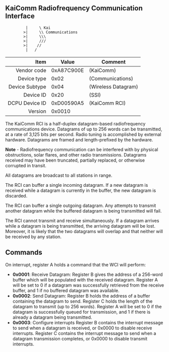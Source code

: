 KaiComm Radiofrequency Communication Interface
----

```
		 |     \ Kai 
		>|     \\ Communications
		>|     \\\
		>|     ///
		>|    //
		 |   /
```

|     Item       |   Value    |   Comment
| -------------: | ---------- | ----------------
|    Vendor code | 0xA87C900E | (KaiComm)
|    Device type | 0x02       | (Communications)
| Device Subtype | 0x04       | (Wireless Datagram)
|      Device ID | 0x20       | (SSI)
| DCPU Device ID | 0xD00590A5 | (KaiComm RCI)
|        Version | 0x0010     |

The KaiComm RCI is a half-duplex datagram-based radiofrequency communications device.
Datagrams of up to 256 words can be transmitted, at a rate of 3,125 bits per second. Radio tuning is accomplished by external hardware.
Datagrams are framed and length-prefixed by the hardware.

**Note** - Radiofrequency communication can be interfered with by physical obstructions, solar flares, and other radio transmissions. Datagrams received may have been truncated, partially replaced, or otherwise corrupted in transit.

All datagrams are broadcast to all stations in range.

The RCI can buffer a single incoming datagram. If a new datagram is received while a datagram is currently in the buffer, the new datagram is discarded.

The RCI can buffer a single outgoing datagram. Any attempts to transmit another datagram while the buffered datagram is being transmitted will fail.

The RCI cannot transmit and receive simultaneously. If a datagram arrives while a datagram is being transmitted, the arriving datagram will be lost. Moreover, it is likely that the two datagrams will overlap and that neither will be received by any station.

Commands
----

On interrupt, register A holds a command that the WCI will perform:

 - **0x0001**: Receive Datagram:
   Register B gives the address of a 256-word buffer which will be populated with the received datagram.
   Register A will be set to 0 if a datagram was successfully retrieved from the receive buffer, and 1 if no buffered datagram was available.
 - **0x0002**: Send Datagram:
   Register B holds the address of a buffer containing the datagram to send.
   Register C holds the length of the datagram to transmit (up to 256 words).
   Register A will be set to 0 if the datagram is successfully queued for transmission, and 1 if there is already a datagram being transmitted.
 - **0x0003**: Configure interrupts
   Register B contains the interrupt message to send when a datagram is received, or 0x0000 to disable receive interrupts.
   Register C contains the interrupt message to send when a datagram transmission completes, or 0x0000 to disable transmit interrupts.

